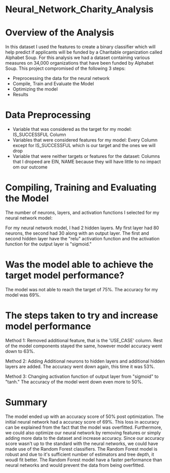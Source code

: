 # Neural_Network_Charity_Analysis

# Overview of the Analysis
In this dataset I used the features to create a binary classifier which will help predict if applicants will be funded by a Charitable organization called Alphabet Soup. For this analysis we had a dataset containing various measures on 34,000 organizations that have been funded by Alphabet Soup. This project compromised of the following 3 steps:

- Preprocessing the data for the neural network
- Compile, Train and Evaluate the Model
- Optimizing the model
- Results

# Data Preprocessing
- Variable that was considered as the target for my model: IS_SUCCESSFUL Column
- Variables that were considered features for my model: Every Column except for IS_SUCCESSFUL which is our target and the ones we will drop
- Variable that were neither targets or features for the dataset: Columns that I dropeed are EIN, NAME because they will have little to no impact om our outcome

# Compiling, Training and Evaluating the Model
The number of neurons, layers, and activation functions I selected for my neural network model:

For my neural network model, I had 2 hidden layers. My first layer had 80 neurons, the second had 30 along with an output layer. 
The first and second hidden layer have the "relu" activation function and the activation function for the output layer is "sigmoid."


# Was the model able to achieve the target model performance?
The model was not able to reach the target of 75%. The accuracy for my model was 69%.


# The steps taken to try and increase model performance

Method 1: Removed additional feature, that is the 'USE_CASE' column. 
Rest of the model components stayed the same, however model accuracy went down to 63%.

Method 2: Adding Additional neurons to hidden layers and additional hidden layers are added. 
The accuracy went down again, this time it was 53%.

Method 3: Changing activation function of output layer from "sigmoid" to "tanh." 
The accuracy of the model went down even more to 50%.

# Summary
The model ended up with an accuracy score of 50% post optimization. 
The initial neural network had a accuracy score of 69%. This loss in accuracy can be explained from the fact that the model was overfitted. 
Furthermore, we could also optimize our neural network by removing features or simply adding more data to the dataset and increase accuracy. Since our accuracy score wasn't up to the standard with the neural networks, we could have made use of the Random Forest classifiers. The Random Forest model is robust and due to it's sufficient number of estimators and tree depth, it woudl fit better. The Random Forest model have a faster performance than neural networks and would prevent the data from being overfitted.
